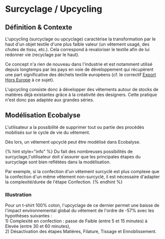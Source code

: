 # Surcyclage / Upcycling

## Définition & Contexte

L'upcycling (surcyclage ou upcyclage) caractérise la transformation par le haut d'un objet textile d'une plus faible valeur (un vêtement usagé, des chutes de tissu, etc.). Cela correspond à revaloriser le textile afin de lui redonner vie (recyclage par le haut).&#x20;

Ce concept n'a rien de nouveau dans l'industrie et est notamment utilisé depuis longtemps par les pays en voie de développement qui récupèrent une part significative des déchets textile européens (cf. le correctif [Export Hors Europe](https://fabrique-numerique.gitbook.io/ecobalyse/textile/complements-hors-acv/export-hors-europe) à ce sujet). &#x20;

L'upcycling consiste donc à développer des vêtements autour de stocks de matières déjà existantes grâce à la créativité des designers. Cette pratique n'est donc pas adaptée aux grandes séries.&#x20;

## Modélisation Ecobalyse

L'utilisateur a la possibilité de supprimer tout ou partie des procédés mobilisés sur le cycle de vie du vêtement.

Dès lors, un vêtement upcyclé peut être modélisé dans Ecobalyse.

{% hint style="info" %}
Du fait des nombreuses possibilités de surcyclage,l'utilisateur doit s'assurer que les principales étapes du surcyclage sont bien reflétées dans la modélisation.

Par exemple, si la confection d'un vêtement surcyclé est plus complexe que la confection d'un même vêtement non-surcyclé, il est nécessaire d'adapter la complexité/durée de l'étape Confection.&#x20;
{% endhint %}

### Illustration

Pour un t-shirt 100% coton, l'upcyclage de ce dernier permet une baisse de l'impact environnemental global du vêtement de l'ordre de -57% avec les hypothèses suivantes : \
1\) Complexité en confection : passe de Faible (entre 5 et 15 minutes) à Elevée (entre 30 et 60 minutes),\
2\) Désactivation des étapes Matières, Filature, Tissage et Ennoblissement.

<figure><img src="../../.gitbook/assets/Impact (uPts) d&#x27;un t-shirt 100% coton (upcyclé ou non).png" alt=""><figcaption></figcaption></figure>
